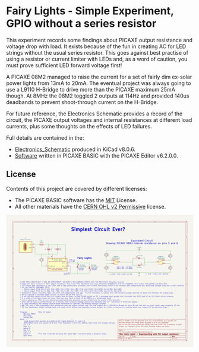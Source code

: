 # Fairy Lights - Simple Experiment, GPIO without a series resistor

This experiment records some findings about PICAXE output resistance and voltage drop with load.  It exists because of the fun in creating AC for LED strings without the usual series resistor.  This goes against best practise of using a resistor or current limiter with LEDs and, as a word of caution, you must prove sufficient LED forward voltage first!

A PICAXE 08M2 managed to raise the current for a set of fairly dim ex-solar power lights from 13mA to 20mA.  The eventual project was always going to use a L9110 H-Bridge to drive more than the PICAXE maximum 25mA though.  At 8MHz the 08M2 toggled 2 outputs at 114Hz and provided 140us deadbands to prevent shoot-through current on the H-Bridge.

For future reference, the Electronics Schematic provides a record of the circuit, the PICAXE output voltages and internal resistances at different load currents, plus some thoughts on the effects of LED failures.

Full details are contained in the:
- [Electronics_Schematic](./Electronics_Schematic) produced in KiCad v8.0.6.
- [Software](./Software/Fairy_Lights-Simple_Experiment.bas) written in PICAXE BASIC with the PICAXE Editor v6.2.0.0.

## License
Contents of this project are covered by different licenses:

- The PICAXE BASIC software has the [MIT](https://choosealicense.com/licenses/mit/) License.  
- All other materials have the [CERN OHL v2 Permissive](https://choosealicense.com/licenses/cern-ohl-p-2.0/) license.


![Electronics Schematic](./Pictures/Fairy_lights-Simple_Experiment.png)
